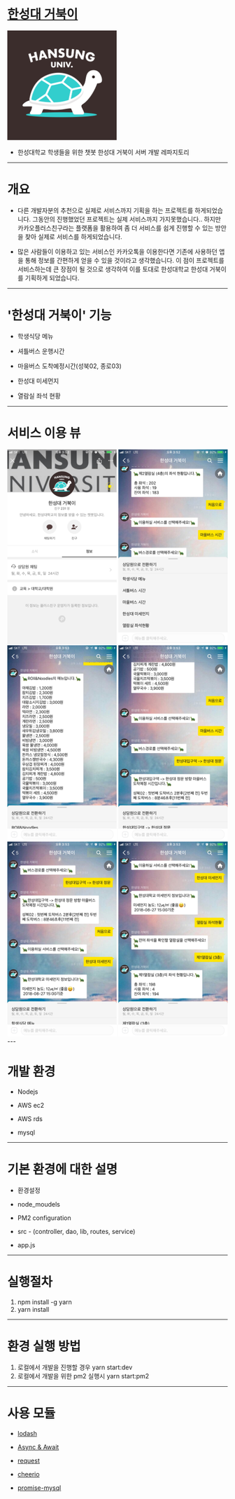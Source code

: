 # [한성대 거북이](http://pf.kakao.com/_DwzLC)

<img width="250"  src="./images/logo.jpeg">

* 한성대학교 학생들을 위한 챗봇 한성대 거북이 서버 개발 레파지토리

---

# 개요
* 다른 개발자분의 추천으로 실제로 서비스까지 기획을 하는 프로젝트를 하게되었습니다. 그동안의 진행했었던 프로젝트는 실제 서비스까지 가지못했습니다.. 하지만 카카오플러스친구라는 플랫폼을 활용하여 좀 더 서비스를 쉽게 진행할 수 있는 방안을 찾아 실제로 서비스를 하게되었습니다.

* 많은 사람들이 이용하고 있는 서비스인 카카오톡을 이용한다면 기존에 사용하던 앱을 통해 정보를 간편하게 얻을 수 있을 것이라고 생각했습니다. 이 점이 프로젝트를 서비스하는데 큰 장점이 될 것으로 생각하여 이를 토대로 한성대학교 한성대 거북이를 기획하게 되었습니다.

---

# '한성대 거북이' 기능

* 학생식당 메뉴

* 셔틀버스 운행시간

* 마을버스 도착예정시간(성북02, 종로03)

* 한성대 미세먼지

* 열람실 좌석 현황

---
# 서비스 이용 뷰

<div>
<img width="250"  src="./images/image_1.jpeg">
<img width="250"  src="./images/image_2.jpeg">
<img width="250"  src="./images/image_3.jpeg">
<img width="250"  src="./images/image_4.jpeg">
<img width="250"  src="./images/image_5.jpeg">
<img width="250"  src="./images/image_6.jpeg">
</div>
---

# 개발 환경

* Nodejs

* AWS ec2

* AWS rds

* mysql

---
# 기본 환경에 대한 설명

* 환경설정

* node_moudels

* PM2 configuration

* src - (controller, dao, lib, routes, service)

* app.js

---

# 실행절차

1. npm install -g yarn
2. yarn install

---
# 환경 실행 방법

1. 로컬에서 개발을 진행할 경우 yarn start:dev
2. 로컬에서 개발을 위한 pm2 실행시 yarn start:pm2

---
# 사용 모듈

* [lodash](https://www.npmjs.com/package/lodash)

* [Async & Await](https://www.npmjs.com/package/async)

* [request](https://www.npmjs.com/package/request)

* [cheerio](https://www.npmjs.com/package/cheerio)

* [promise-mysql](https://www.npmjs.com/package/promise-mysql)
